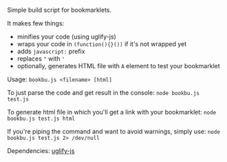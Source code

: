 Simple build script for bookmarklets.

It makes few things:
- minifies your code (using uglify-js)
- wraps your code in `(function(){}())` if it's not wrapped yet
- adds `javascript:` prefix
- replaces `"` with `'`
- optionally, generates HTML file with `A` element to test your bookmarklet

Usage:
`bookbu.js <filename> [html]`

To just parse the code and get result in the console:
`node bookbu.js test.js`

To generate html file in which you'll get a link with your bookmarklet:
`node bookbu.js test.js html`

If you're piping the command and want to avoid warnings, simply use:
`node bookbu.js test.js 2> /dev/null`

Dependencies: [uglify-js](https://github.com/mishoo/UglifyJS "uglify-js")